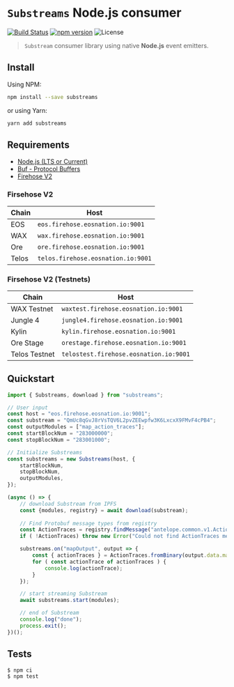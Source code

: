 # `Substreams` **Node.js** consumer

[![Build Status](https://github.com/EOS-Nation/substreams-nodejs/actions/workflows/test.yml/badge.svg)](https://github.com/EOS-Nation/substreams-nodejs/actions/workflows/test.yml)
[![npm version](https://badge.fury.io/js/substreams.svg)](https://badge.fury.io/js/substreams)
![License](https://img.shields.io/github/license/EOS-Nation/substreams-nodejs)

> `Substream` consumer library using native **Node.js** event emitters.

## Install

Using NPM:

```bash
npm install --save substreams
```

or using Yarn:

```bash
yarn add substreams
```

## Requirements

- [Node.js (LTS or Current)](https://nodejs.org/en/)
- [Buf - Protocol Buffers](https://buf.build/)
- [Firehose V2](https://eos.firehose.eosnation.io)

### Firsehose V2

| Chain       | Host     |
|-------------|----------|
| EOS         | `eos.firehose.eosnation.io:9001`
| WAX         | `wax.firehose.eosnation.io:9001`
| Ore         | `ore.firehose.eosnation.io:9001`
| Telos       | `telos.firehose.eosnation.io:9001`

### Firsehose V2 (Testnets)

| Chain         | Host     |
|---------------|----------|
| WAX Testnet   | `waxtest.firehose.eosnation.io:9001`
| Jungle 4      | `jungle4.firehose.eosnation.io:9001`
| Kylin         | `kylin.firehose.eosnation.io:9001`
| Ore Stage     | `orestage.firehose.eosnation.io:9001`
| Telos Testnet | `telostest.firehose.eosnation.io:9001`

## Quickstart

```js
import { Substreams, download } from "substreams";

// User input
const host = "eos.firehose.eosnation.io:9001";
const substream = "QmUc8qGvJ8rVsTQV6L2pvZEEwpfw3K6LxcxX9FMvF4cPB4";
const outputModules = ["map_action_traces"];
const startBlockNum = "283000000";
const stopBlockNum = "283001000";

// Initialize Substreams
const substreams = new Substreams(host, {
    startBlockNum,
    stopBlockNum,
    outputModules,
});

(async () => {
    // download Substream from IPFS
    const {modules, registry} = await download(substream);
    
    // Find Protobuf message types from registry
    const ActionTraces = registry.findMessage("antelope.common.v1.ActionTraces");
    if ( !ActionTraces) throw new Error("Could not find ActionTraces message type");

    substreams.on("mapOutput", output => {
        const { actionTraces } = ActionTraces.fromBinary(output.data.mapOutput.value);
        for ( const actionTrace of actionTraces ) {
            console.log(actionTrace);
        }
    });

    // start streaming Substream
    await substreams.start(modules);

    // end of Substream
    console.log("done");
    process.exit();
})();
```

## Tests

```bash
$ npm ci
$ npm test
```
